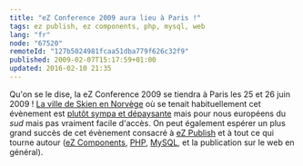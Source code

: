 ```yaml
---
title: "eZ Conference 2009 aura lieu à Paris !"
tags: ez publish, ez components, php, mysql, web
lang: "fr"
node: "67520"
remoteId: "127b5024981fcaa51dba779f626c32f9"
published: 2009-02-07T15:17:59+01:00
updated: 2016-02-10 21:35
---
```


Qu'on se le dise, la eZ Conference 2009 se tiendra à Paris les 25 et 26 juin
2009&nbsp;! [La
ville de Skien en
Norvège](http://maps.google.fr/maps?f=q&amp;source=s_q&amp;hl=fr&amp;q=Skien,+Norv%C3%A8ge&amp;sll=47.15984,2.988281&amp;sspn=18.298302,46.582031&amp;ie=UTF8&amp;cd=2&amp;geocode=FU1qhwMdoy2SAA&amp;split=0&amp;t=h&amp;z=9)
où se tenait habituellement cet évènement est [plutôt sympa et
dépaysante](/images/skien.jpg) mais pour nous européens du *sud* mais pas
vraiment facile d'accès. On peut également espérer un plus grand succès de cet
évènement consacré à [eZ Publish](/tag/ez-publish) et à tout ce qui tourne
autour ([eZ Components](/tag/ez-components), [PHP](/tag/php),
[MySQL](/tag/mysql), et la publication sur le web en général).
